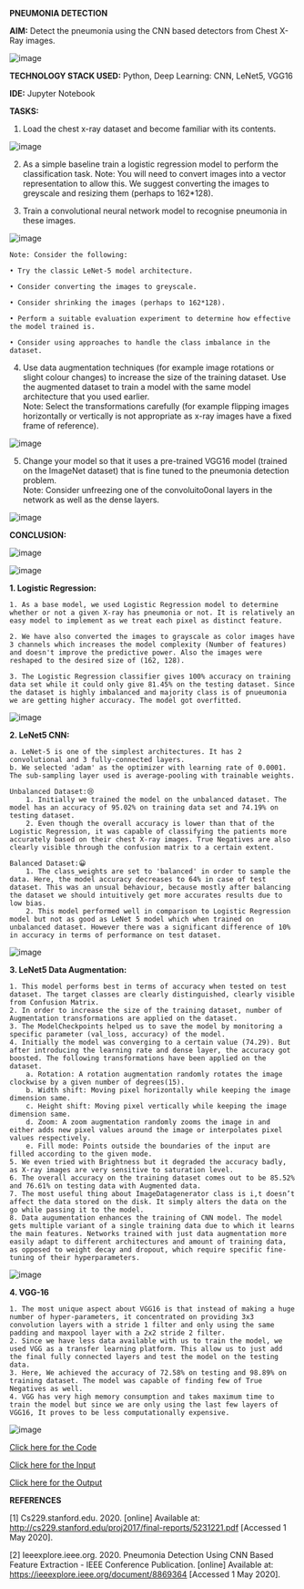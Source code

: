 **PNEUMONIA DETECTION**

**AIM:** Detect the pneumonia using the CNN based detectors from Chest X-Ray images.

![image](https://user-images.githubusercontent.com/38240162/87241592-ab486c00-c41c-11ea-86d9-8dea1dcb0b55.png)

**TECHNOLOGY STACK USED:** Python, Deep Learning: CNN, LeNet5, VGG16

**IDE:** Jupyter Notebook

**TASKS:**

1. Load the chest x-ray dataset and become familiar with its contents. 

![image](https://user-images.githubusercontent.com/38240162/87242256-e64d9e00-c422-11ea-9dc2-e165f3c4edf0.png)

2. As a simple baseline train a logistic regression model to perform the classification task.
    Note: You will need to convert images into a vector representation to allow this. We suggest converting the images to greyscale and resizing them (perhaps to 162*128).

3. Train a convolutional neural network model to recognise pneumonia in these images.

![image](https://user-images.githubusercontent.com/38240162/87241701-aa640a00-c41d-11ea-90b8-a7878e0d4699.png)

    Note: Consider the following:
    
    • Try the classic LeNet-5 model architecture.
    
    • Consider converting the images to greyscale.
    
    • Consider shrinking the images (perhaps to 162*128).
    
    • Perform a suitable evaluation experiment to determine how effective the model trained is.
    
    • Consider using approaches to handle the class imbalance in the dataset.

4. Use data augmentation techniques (for example image rotations or slight colour changes) to increase the size of the training dataset. Use the augmented dataset to train a model with the same model architecture that you used earlier.    
    Note: Select the transformations carefully (for example flipping images horizontally or vertically is not appropriate as x-ray images have a fixed frame of reference).

![image](https://user-images.githubusercontent.com/38240162/87242043-02504000-c421-11ea-9a8a-c63700907957.png)


5. Change your model so that it uses a pre-trained VGG16 model (trained on the ImageNet dataset) that is fine tuned to the pneumonia detection problem.  
    Note: Consider unfreezing one of the convoluito0onal layers in the network as well as the dense layers.
    
 ![image](https://user-images.githubusercontent.com/38240162/87242180-51e33b80-c422-11ea-9181-e9f4de497ac6.png)
    
    
**CONCLUSION:**    

![image](https://user-images.githubusercontent.com/38240162/87241639-05493180-c41d-11ea-8bbf-54f3ad1a88e3.png)

    
![image](https://user-images.githubusercontent.com/38240162/87241650-1d20b580-c41d-11ea-9d4b-11751ce3db96.png)

**1. Logistic Regression:**

    1. As a base model, we used Logistic Regression model to determine whether or not a given X-ray has pneumonia or not. It is relatively an easy model to implement as we treat each pixel as distinct feature.

    2. We have also converted the images to grayscale as color images have 3 channels which increases the model complexity (Number of features) and doesn't improve the predictive power. Also the images were reshaped to the desired size of (162, 128).

    3. The Logistic Regression classifier gives 100% accuracy on training data set while it could only give 81.45% on the testing dataset. Since the dataset is highly imbalanced and majority class is of pnueumonia we are getting higher accuracy. The model got overfitted.
    
![image](https://user-images.githubusercontent.com/38240162/87241686-8274a680-c41d-11ea-9a3e-eadc67165998.png)

    
**2. LeNet5 CNN:**

    a. LeNet-5 is one of the simplest architectures. It has 2 convolutional and 3 fully-connected layers.
    b. We selected 'adam' as the optimizer with learning rate of 0.0001. The sub-sampling layer used is average-pooling with trainable weights.
    
    Unbalanced Dataset:😢
        1. Initially we trained the model on the unbalanced dataset. The model has an accuracy of 95.02% on training data set and 74.19% on testing dataset.
        2. Even though the overall accuracy is lower than that of the Logistic Regression, it was capable of classifying the patients more accurately based on their chest X-ray images. True Negatives are also clearly visible through the confusion matrix to a certain extent.

    Balanced Dataset:😀
        1. The class_weights are set to 'balanced' in order to sample the data. Here, the model accuracy decreases to 64% in case of test dataset. This was an unsual behaviour, because mostly after balancing the dataset we should intuitively get more accurates results due to low bias.
        2. This model performed well in comparison to Logistic Regression model but not as good as LeNet 5 model which when trained on unbalanced dataset. However there was a significant difference of 10% in accuracy in terms of performance on test dataset.

![image](https://user-images.githubusercontent.com/38240162/87241710-ba7be980-c41d-11ea-83f2-f240bde4b6ca.png)

    
    
**3. LeNet5 Data Augmentation:**

    1. This model performs best in terms of accuracy when tested on test dataset. The target classes are clearly distinguished, clearly visible from Confusion Matrix.
    2. In order to increase the size of the training dataset, number of Augmentation transformations are applied on the dataset.
    3. The ModelCheckpoints helped us to save the model by monitoring a specific parameter (val_loss, accuracy) of the model.
    4. Initially the model was converging to a certain value (74.29). But after introducing the learning rate and dense layer, the accuracy got boosted. The following transformations have been applied on the dataset.
        a. Rotation: A rotation augmentation randomly rotates the image clockwise by a given number of degrees(15).
        b. Width shift: Moving pixel horizontally while keeping the image dimension same.
        c. Height shift: Moving pixel vertically while keeping the image dimension same.
        d. Zoom: A zoom augmentation randomly zooms the image in and either adds new pixel values around the image or interpolates pixel values respectively.
        e. Fill mode: Points outside the boundaries of the input are filled according to the given mode.
    5. We even tried with Brightness but it degraded the accuracy badly, as X-ray images are very sensitive to saturation level.
    6. The overall accuracy on the training dataset comes out to be 85.52% and 76.61% on testing data with Augmented data.
    7. The most useful thing about ImageDatagenerator class is i,t doesn’t affect the data stored on the disk. It simply alters the data on the go while passing it to the model.
    8. Data augumentation enhances the training of CNN model. The model gets multiple variant of a single training data due to which it learns the main features. Networks trained with just data augmentation more easily adapt to different architectures and amount of training data, as opposed to weight decay and dropout, which require specific fine-tuning of their hyperparameters.

![image](https://user-images.githubusercontent.com/38240162/87242055-1c8a1e00-c421-11ea-88b6-2d1caa211bf5.png)

**4. VGG-16**

    1. The most unique aspect about VGG16 is that instead of making a huge number of hyper-parameters, it concentrated on providing 3x3 convolution layers with a stride 1 filter and only using the same padding and maxpool layer with a 2x2 stride 2 filter.
    2. Since we have less data available with us to train the model, we used VGG as a transfer learning platform. This allow us to just add the final fully connected layers and test the model on the testing data.
    3. Here, We achieved the accuracy of 72.58% on testing and 98.89% on training dataset. The model was capable of finding few of True Negatives as well.
    4. VGG has very high memory consumption and takes maximum time to train the model but since we are only using the last few layers of VGG16, It proves to be less computationally expensive.

![image](https://user-images.githubusercontent.com/38240162/87242194-658ea200-c422-11ea-8d2c-cdb2116db195.png)


[Click here for the Code](https://github.com/ktyagi12/Projects/tree/master/PneumoniaDetection/code)

[Click here for the Input](https://github.com/ktyagi12/Projects/tree/master/PneumoniaDetection/input)

[Click here for the Output](https://github.com/ktyagi12/Projects/new/master/PneumoniaDetection/output)


**REFERENCES**

[1] Cs229.stanford.edu. 2020. [online] Available at: http://cs229.stanford.edu/proj2017/final-reports/5231221.pdf [Accessed 1 May 2020].

[2] Ieeexplore.ieee.org. 2020. Pneumonia Detection Using CNN Based Feature Extraction - IEEE Conference Publication. [online] Available at: https://ieeexplore.ieee.org/document/8869364 [Accessed 1 May 2020].
